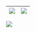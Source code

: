 | <img align="center" src="https://github-readme-stats.vercel.app/api?username=BinaryBun&show_icons=true&theme=radical&border_color=141321"> | <img align="center" src="https://github-readme-stats.vercel.app/api/top-langs/?username=BinaryBun&layout=compact&bg_color=141321&border_color=141321&card_width=445"> |
| ------ | ------ |

<p><img src="https://codestats-readme.wegfan.cn/history-graph/riven?max_languages=8&bg_color=141321&text_color=9afdf6" /></p>
